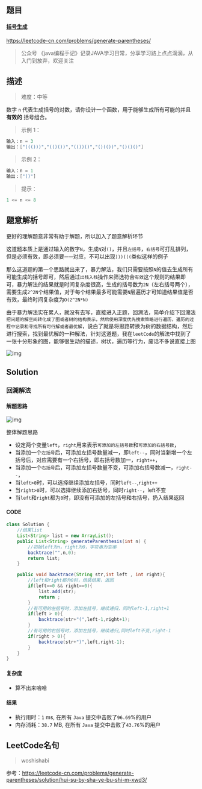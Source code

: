 ## 题目

#### [括号生成](https://leetcode-cn.com/problems/generate-parentheses/)



https://leetcode-cn.com/problems/generate-parentheses/



> 公众号 《java编程手记》记录JAVA学习日常，分享学习路上点点滴滴，从入门到放弃，欢迎关注



## 描述



> 难度：中等



数字 `n` 代表生成括号的对数，请你设计一个函数，用于能够生成所有可能的并且 **有效的** 括号组合。



> 示例 1：



```java
输入：n = 3
输出：["((()))","(()())","(())()","()(())","()()()"]
```



> 示例 2：



```java
输入：n = 1
输出：["()"]
```





> 提示：



```java
1 <= n <= 8
```





## 题意解析



更好的理解题意非常有助于解题，所以加入了题意解析环节



这道题本质上是通过输入的数字`N`，生成`N`对`()`，并且`左括号`，`右括号`可打乱排列，但是必须有效，即必须要`一一`对应，不可以出现`)))(((`类似这样的例子



那么这道题的第一个思路就出来了，暴力解法，我们只需要按照`N`的值去生成所有可能生成的括号即可，然后通过`出栈入栈`操作来筛选符合`有效`这个规则的结果即可，暴力解法的结果就是时间复杂度很高，生成的括号数为`2N`（左右括号两个），需要生成`2^2N`个结果值，对于每个结果最多可能需要`N`层遍历才可知道结果值是否有效，最终时间复杂度为`O(2^2N*N)`



由于暴力解法实在累人，就没有去写，直接进入正题，回溯法，简单介绍下回溯法 `把问题的解空间转化成了图或者树的结构表示，然后使用深度优先搜索策略进行遍历，遍历的过程中记录和寻找所有可行解或者最优解`，说白了就是将思路转换为树的数据结构，然后进行搜索，找到最优解的一种解法，针对这道题，我在`leetCode`的解法中找到了一张十分形象的图，能够很生动的描述，树状，遍历等行为，废话不多说直接上图

![img](https://pic.leetcode-cn.com/1617005870-aoGNAU-1.png)



## Solution



### 回溯解法





#### 解题思路





![img](https://i.loli.net/2021/05/06/oVOd9cjwYfrEWFp.png)



整体解题思路

* 设定两个变量`left`，`right`用来表示`可添加的左括号数`和`可添加的右括号数`，
* 当添加一个`左括号`后，可添加左括号数量减一，即`left--`，同时当新增一个左括号后，对应需要有一个右括号，即右括号数加一，`right++`，
* 当添加一个`右括号`后，可添加左括号数量不变，可添加右括号数减一，`right--`，
* 当`left>0`时，可以选择继续添加左括号，同时`left--`,`right++`
* 当`right>0`时，可以选择继续添加右括号，同时`right--`，left不变
* 当`left`和`right`都为`0`时，即没有可添加的左括号和右括号，扔入结果返回







#### CODE

```java
class Solution {
  	//结果list
    List<String> list = new ArrayList();
    public List<String> generateParenthesis(int n) {
      	//初始left为n，right为0，字符串为空串
        backtrace("",n,0);
        return list;
    }

    public void backtrace(String str,int left , int right){
      	//left和right都为0时，组装结果，返回
        if(left==0 && right==0){
            list.add(str);
            return ;
        }
        //有可用的左括号时，添加左括号，继续递归，同时left-1,right+1
        if(left > 0){
            backtrace(str+"(",left-1,right+1);
        }
        //有可用的右括号时，添加左括号，继续递归,同时left不变,right-1
        if(right > 0){
            backtrace(str+")",left,right-1);
        }
    }
}
```



#### 复杂度



* 算不出来哈哈




#### 结果

* 执行用时：`1` ms, 在所有 `Java` 提交中击败了`96.69`%的用户
* 内存消耗：`38.7` MB, 在所有 `Java` 提交中击败了`43.76`%的用户



## LeetCode名句



> woshishabi



参考：https://leetcode-cn.com/problems/generate-parentheses/solution/hui-su-by-sha-ye-bu-shi-m-xwd3/

